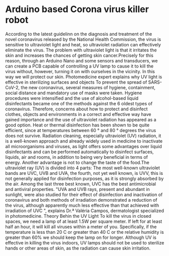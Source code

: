 # Arduino based Corona virus killer robot

According to the latest guidelinn on the diagnosis and treatment of the novel coronavirus released by the National Health Commission, the virus is sensitive to ultraviolet light and heat, so ultraviolet radiation can effectively eliminate the virus.  The problem with ultraviolet light is that it irritates the skin and increases the chances of getting skin cancer.Precisely for this reason, through an Arduino Nano and some sensors and transducers, we can create a PCB capable of controlling a UV lamp to cause it to kill the virus without, however, turning it on with ourselves in the vicinity. In this way we will protect our skin.  Photomedicine expert explains why UV light is effective in sterilizing surfaces and objects  To prevent the spread of SARS-CoV-2, the new coronavirus, several measures of hygiene, containment, social distance and mandatory use of masks were taken. Hygiene procedures were intensified and the use of alcohol-based liquid disinfectants became one of the methods against the 6 oldest types of coronavirus. Therefore, concerns about how to protect and disinfect clothes, objects and environments in a correct and effective way have gained importance and the use of ultraviolet radiation has appeared as a good option. Heat or thermal disinfection has been shown to be quite efficient, since at temperatures between 60 ° and 80 ° degrees the virus does not survive. Radiation cleaning, especially ultraviolet (UV) radiation, it is a well-known approach and already widely used in medicine to inactivate all microorganisms and viruses, as light offers some advantages over liquid disinfectants and can be performed automatically to disinfect surfaces, liquids, air and rooms, in addition to being very beneficial in terms of energy. Another advantage is not to change the taste of the food.The ultraviolet ray (UV) is divided into 4 parts: The most well-known ultraviolet bands are UVC, UVB and UVA, the fourth, not yet well known, is UVV, this is not generally applied for disinfection purposes, as it is strongly absorbed by the air. Among the last three best known, UVC has the best antimicrobial and antiviral properties. "UVA and UVB rays, present and abundant in sunlight, were also studied for their effect of disinfection and inactivation of coronavirus and both methods of irradiation demonstrated a reduction of the virus, although apparently much less effective than that achieved with irradiation of UVC ", explains Dr.ª Valéria Campos, dermatologist specialized in photomedicine.  Theory Behin the UV Light To kill the virus in closed spaces, we need a lamp of at least 1.5W per square meter. If left for at least half an hour, it will kill all viruses within a meter of you.  Specifically, if the temperature is less than 20 C or greater than 40 C or the relative humidity is greater than 60% we should keep the lamp on for longer. Although UV is effective in killing the virus indoors, UV lamps should not be used to sterilize hands or other areas of skin, as the radiation can cause skin irritation.
